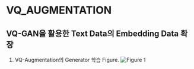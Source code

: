 # VQ_AUGMENTATION
VQ-GAN을 활용한 Text Data의 Embedding Data 확장
---
1. VQ-Augmentation의 Generator 학습 Figure.
![Figure 1](https://github.com/bobospark/VQ_AUGMENTATION/assets/118425851/d8380478-1cb5-4e9e-ad63-573ce61805c7)


